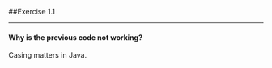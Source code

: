 ##Exercise 1.1
***
#### Why is the previous code not working?

<div class="hint">
  Casing matters in Java.
</div>
